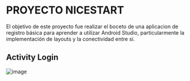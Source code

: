 PROYECTO NICESTART
==================
El objetivo de este proyecto fue realizar el boceto de una aplicacion de registro básica para aprender
a utilizar Android Studio, particularmente la implementación de layouts y la conectividad entre sí.

Activity Login
------------

![image](https://github.com/user-attachments/assets/463fb2fb-6265-4dc5-9452-3aae3d595746)
